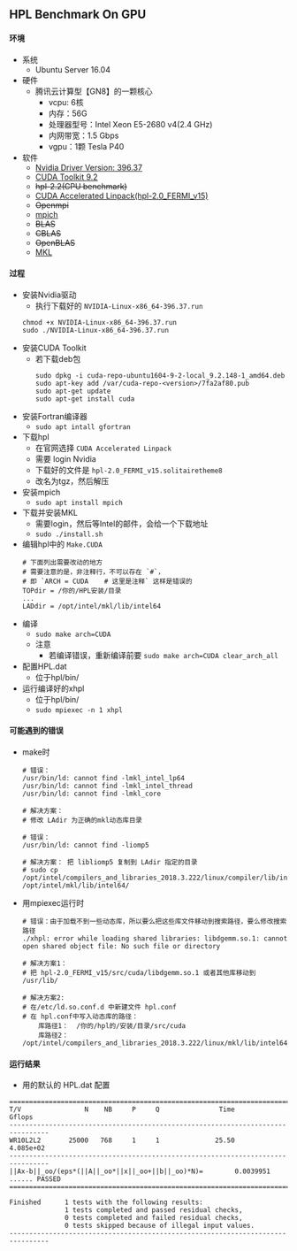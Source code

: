 ## HPL Benchmark On GPU

#### 环境
* 系统
    * Ubuntu Server 16.04
* 硬件
    * 腾讯云计算型【GN8】的一颗核心
        * vcpu: 6核
        * 内存：56G
        * 处理器型号：Intel Xeon E5-2680 v4(2.4 GHz)
        * 内网带宽：1.5 Gbps
        * vgpu：1颗 Tesla P40
* 软件
    * [Nvidia Driver Version: 396.37](https://www.nvidia.cn/download/driverResults.aspx/135974/cn)
    * [CUDA Toolkit 9.2](https://developer.nvidia.com/cuda-downloads)
    * ~~hpl-2.2(CPU benchmark)~~
    * [CUDA Accelerated Linpack(hpl-2.0_FERMI_v15)](https://developer.nvidia.com/computeworks-developer-exclusive-downloads)
    * ~~Openmpi~~
    * [mpich](http://www.mpich.org/downloads/)
    * ~~BLAS~~
    * ~~CBLAS~~
    * ~~OpenBLAS~~
    * [MKL](https://software.intel.com/en-us/mkl)

#### 过程

* 安装Nvidia驱动
    * 执行下载好的 `NVIDIA-Linux-x86_64-396.37.run`
    ```
    chmod +x NVIDIA-Linux-x86_64-396.37.run
    sudo ./NVIDIA-Linux-x86_64-396.37.run
    ```
* 安装CUDA Toolkit
    * 若下载deb包
        ```
        sudo dpkg -i cuda-repo-ubuntu1604-9-2-local_9.2.148-1_amd64.deb
        sudo apt-key add /var/cuda-repo-<version>/7fa2af80.pub
        sudo apt-get update
        sudo apt-get install cuda
        ```
* 安装Fortran编译器
    * `sudo apt intall gfortran`
* 下载hpl
    * 在官网选择 `CUDA Accelerated Linpack`
    * 需要 login Nvidia
    * 下载好的文件是 `hpl-2.0_FERMI_v15.solitairetheme8`
    * 改名为tgz，然后解压
* 安装mpich
    * `sudo apt install mpich`
* 下载并安装MKL
    * 需要login，然后等Intel的邮件，会给一个下载地址
    * `sudo ./install.sh`
* 编辑hpl中的 `Make.CUDA`
    ```
    # 下面列出需要改动的地方
    # 需要注意的是，非注释行，不可以存在 `#`，
    # 即 `ARCH = CUDA    # 这里是注释` 这样是错误的
    TOPdir = /你的/HPL安装/目录
    ...
    LADdir = /opt/intel/mkl/lib/intel64
    ```
* 编译
    * `sudo make arch=CUDA`
    * 注意
        * 若编译错误，重新编译前要 `sudo make arch=CUDA clear_arch_all`
* 配置HPL.dat
    * 位于hpl/bin/
* 运行编译好的xhpl
    * 位于hpl/bin/
    * `sudo mpiexec -n 1 xhpl`

#### 可能遇到的错误
* make时
    ```
    # 错误：
    /usr/bin/ld: cannot find -lmkl_intel_lp64
    /usr/bin/ld: cannot find -lmkl_intel_thread
    /usr/bin/ld: cannot find -lmkl_core
    
    # 解决方案：
    # 修改 LAdir 为正确的mkl动态库目录
    ```
    
    ```
    # 错误：
    /usr/bin/ld: cannot find -liomp5
    
    # 解决方案： 把 libliomp5 复制到 LAdir 指定的目录
    # sudo cp /opt/intel/compilers_and_libraries_2018.3.222/linux/compiler/lib/intel64_lin/libliomp5.so /opt/intel/mkl/lib/intel64/
    ```
* 用mpiexec运行时
    ```
    # 错误：由于加载不到一些动态库，所以要么把这些库文件移动到搜索路径，要么修改搜索路径
    ./xhpl: error while loading shared libraries: libdgemm.so.1: cannot open shared object file: No such file or directory

    # 解决方案1：
    # 把 hpl-2.0_FERMI_v15/src/cuda/libdgemm.so.1 或者其他库移动到 /usr/lib/ 

    # 解决方案2:
    # 在/etc/ld.so.conf.d 中新建文件 hpl.conf
    # 在 hpl.conf中写入动态库的路径：
        库路径1：  /你的/hpl的/安装/目录/src/cuda
        库路径2：  /opt/intel/compilers_and_libraries_2018.3.222/linux/mkl/lib/intel64_lin
    ```

#### 运行结果
* 用的默认的 HPL.dat 配置
```
================================================================================
T/V                N    NB     P     Q               Time                 Gflops
--------------------------------------------------------------------------------
WR10L2L2       25000   768     1     1              25.50              4.085e+02
--------------------------------------------------------------------------------
||Ax-b||_oo/(eps*(||A||_oo*||x||_oo+||b||_oo)*N)=        0.0039951 ...... PASSED
================================================================================

Finished      1 tests with the following results:
              1 tests completed and passed residual checks,
              0 tests completed and failed residual checks,
              0 tests skipped because of illegal input values.
--------------------------------------------------------------------------------

```